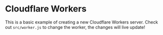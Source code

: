 # Cloudflare Workers

This is a basic example of creating a new Cloudflare Workers server. Check out `src/worker.js` to change the worker, the changes will live update!

